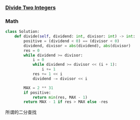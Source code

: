 ### [Divide Two Integers](https://leetcode.com/problems/divide-two-integers/)


### Math


```Python
class Solution:
    def divide(self, dividend: int, divisor: int) -> int:
        positive = (dividend < 0) == (divisor < 0)
        dividend, divisor = abs(dividend), abs(divisor)
        res = 0
        while dividend >= divisor:
            i = 0
            while dividend >= divisor << (i + 1):
                i += 1
            res += 1 << i
            dividend -= divisor << i

        MAX = 2 ** 31
        if positive:
            return min(res, MAX - 1)
        return MAX - 1 if res > MAX else -res

```

所谓的二分查找
